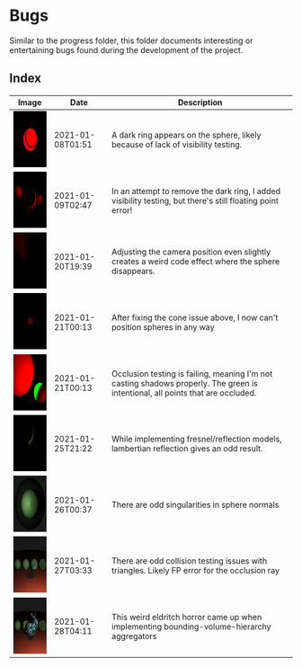 # Bugs

Similar to the progress folder, this folder documents interesting or entertaining bugs found during the development of the project.

## Index

|                           Image                            |       Date       |    Description                                                                      |
|------------------------------------------------------------|------------------|-------------------------------------------------------------------------------------|
|<img src="./001_ring.png" width="100" height="100">         | 2021-01-08T01:51 | A dark ring appears on the sphere, likely because of lack of visibility testing.
|<img src="./002_fp_error.png" width="100" height="100">     | 2021-01-09T02:47 | In an attempt to remove the dark ring, I added visibility testing, but there's still floating point error!
|<img src="./003_cone.png" width="100" height="100">         | 2021-01-20T19:39 | Adjusting the camera position even slightly creates a weird code effect where the sphere disappears.
|<img src="./004_position.png" width="100" height="100">     | 2021-01-21T00:13 | After fixing the cone issue above, I now can't position spheres in any way
|<img src="./005_occlusion.png" width="100" height="100">    | 2021-01-21T00:13 | Occlusion testing is failing, meaning I'm not casting shadows properly.  The green is intentional, all points that are occluded.
|<img src="./006_lambert.png" width="100" height="100">      | 2021-01-25T21:22 | While implementing fresnel/reflection models, lambertian reflection gives an odd result.
|<img src="./007_singularities.png" width="100" height="100">| 2021-01-26T00:37 | There are odd singularities in sphere normals
|<img src="./008_triangle.png" width="100" height="100">     | 2021-01-27T03:33 | There are odd collision testing issues with triangles.  Likely FP error for the occlusion ray
|<img src="./009_bvh.png" width="100" height="100">          | 2021-01-28T04:11 | This weird eldritch horror came up when implementing bounding-volume-hierarchy aggregators